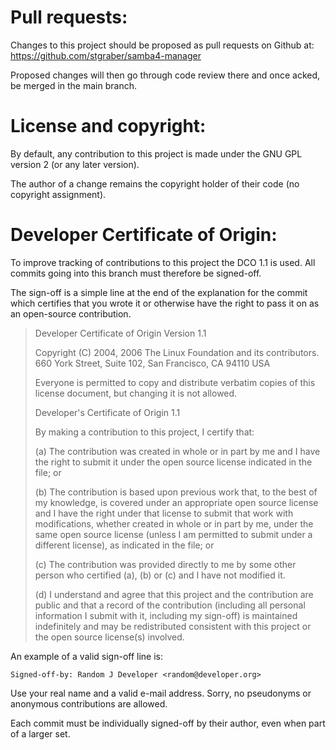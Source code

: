 # Pull requests:

Changes to this project should be proposed as pull requests on Github
at: https://github.com/stgraber/samba4-manager

Proposed changes will then go through code review there and once acked,
be merged in the main branch.


# License and copyright:

By default, any contribution to this project is made under the
GNU GPL version 2 (or any later version).

The author of a change remains the copyright holder of their code
(no copyright assignment).


# Developer Certificate of Origin:

To improve tracking of contributions to this project the DCO 1.1 is used.
All commits going into this branch must therefore be signed-off.

The sign-off is a simple line at the end of the explanation for the
commit which certifies that you wrote it or otherwise have the right
to pass it on as an open-source contribution.

> Developer Certificate of Origin
> Version 1.1
>
> Copyright (C) 2004, 2006 The Linux Foundation and its contributors.
> 660 York Street, Suite 102,
> San Francisco, CA 94110 USA
>
> Everyone is permitted to copy and distribute verbatim copies of this
> license document, but changing it is not allowed.
>
> Developer's Certificate of Origin 1.1
>
> By making a contribution to this project, I certify that:
>
> (a) The contribution was created in whole or in part by me and I
>     have the right to submit it under the open source license
>     indicated in the file; or
>
> (b) The contribution is based upon previous work that, to the best
>     of my knowledge, is covered under an appropriate open source
>     license and I have the right under that license to submit that
>     work with modifications, whether created in whole or in part
>     by me, under the same open source license (unless I am
>     permitted to submit under a different license), as indicated
>     in the file; or
>
> (c) The contribution was provided directly to me by some other
>     person who certified (a), (b) or (c) and I have not modified
>     it.
>
> (d) I understand and agree that this project and the contribution
>     are public and that a record of the contribution (including all
>     personal information I submit with it, including my sign-off) is
>     maintained indefinitely and may be redistributed consistent with
>     this project or the open source license(s) involved.

An example of a valid sign-off line is:

    Signed-off-by: Random J Developer <random@developer.org>

Use your real name and a valid e-mail address.
Sorry, no pseudonyms or anonymous contributions are allowed.

Each commit must be individually signed-off by their author,
even when part of a larger set.
